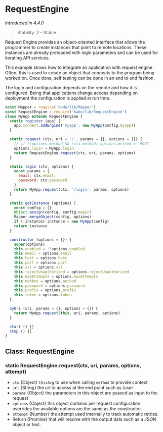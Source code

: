 # RequestEngine

*Introduced in 4.4.0*
> Stability: 2 - Stable

Request Engine provides an object-oriented interface that allows the programmer
to create instances that point to remote locations. These instances are already
preloaded with login parameters and can be used for iterating API services.

This example shows how to integrate an application with request engine. Often,
this is used to create an object that connects to the program being worked on.
Once done, self testing can be done in an end to end fashion.

The login and configuration depends on the remote and how it is configured.
Being that applications change access depending on deployment the configuration
is applied at run time.

```js
const Mapper = require('kado/lib/Mapper')
const RequestEngine = require('kado/lib/RequestEngine')
class MyApp extends RequestEngine {
  static register (app) {
    app.connect.addEngine('myapp', new MyApp(config.myapp))
  }

  static request (ctx, uri = '/', params = {}, options = {}) {
    // if (!options.method && !ctx.method) options.method = 'POST'
    options.login = MyApp.login
    return RequestEngine.request(ctx, uri, params, options)
  }

  static login (ctx, options) {
    const params = {
      email: ctx.email,
      password: ctx.password
    }
    return MyApp.request(ctx, '/login', params, options)
  }

  static getInstance (options) {
    const config = {}
    Object.assign(config, config.magic)
    Mapper.mergeObject(config, options)
    if (!instance) instance = new MyApp(config)
    return instance
  }

  constructor (options = {}) {
    super(options)
    this.enabled = !!options.enabled
    this.email = options.email
    this.host = options.host
    this.port = options.port
    this.ssl = options.ssl
    this.rejectUnauthorized = options.rejectUnauthorized
    this.maxAttempts = options.maxAttempts
    this.method = options.method
    this.password = options.password
    this.prefix = options.prefix
    this.token = options.token
  }

  byUri (uri, params = {}, options = {}) {
    return MyApp.request(this, uri, params, options)
  }

  start () {}
  stop () {}
}
```

## Class: RequestEngine

### static RequestEngine.request(ctx, uri, params, options, attempt)

* `ctx` {Object} `thisArg` to use when calling `method` to provide context
* `uri` {String} the uri to access at the end point such as /user
* `params` {Object} the parameters in this object are passed as input to the 
 request
* `options` {Object} this object contains per request configuration overrides
the available options are the same as the constructor.
* `attempt` {Number} the attempt used internally to track automatic retries.
* Return {Promise} that will resolve with the output data such as a JSON object
or text.
